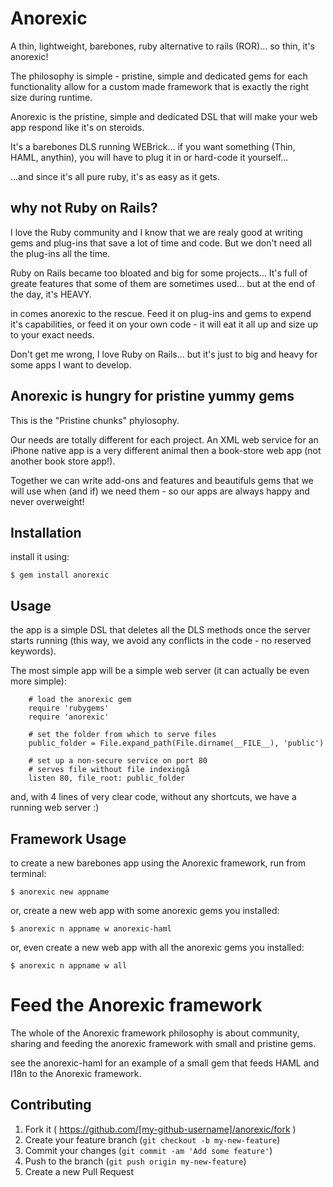 # Anorexic

A thin, lightweight, barebones, ruby alternative to rails (ROR)... so thin, it's anorexic!

The philosophy is simple - pristine, simple and dedicated gems for each functionality allow for a custom made framework that is exactly the right size during runtime.

Anorexic is the pristine, simple and dedicated DSL that will make your web app respond like it's on steroids.

It's a barebones DLS running WEBrick... if you want something (Thin, HAML, anythin), you will have to plug it in or hard-code it yourself...

...and since it's all pure ruby, it's as easy as it gets.

## why not Ruby on Rails?

I love the Ruby community and I know that we are realy good at writing gems and plug-ins that save a lot of time and code. But we don't need all the plug-ins all the time.

Ruby on Rails became too bloated and big for some projects... It's full of greate features that some of them are sometimes used... but at the end of the day, it's HEAVY.

in comes anorexic to the rescue. Feed it on plug-ins and gems to expend it's capabilities, or feed it on your own code - it will eat it all up and size up to your exact needs.

Don't get me wrong, I love Ruby on Rails... but it's just to big and heavy for some apps I want to develop. 

## Anorexic is hungry for pristine yummy gems

This is the "Pristine chunks" phylosophy.

Our needs are totally different for each project. An XML web service for an iPhone native app is a very different animal then a book-store web app (not another book store app!).

Together we can write add-ons and features and beautifuls gems that we will use when (and if) we need them - so our apps are always happy and never overweight!

## Installation

install it using:

    $ gem install anorexic

## Usage

the app is a simple DSL that deletes all the DLS methods once the server starts running (this way, we avoid any conflicts in the code - no reserved keywords).

The most simple app will be a simple web server (it can actually be even more simple):

		# load the anorexic gem
		require 'rubygems'
		require 'anorexic'

		# set the folder from which to serve files
		public_folder = File.expand_path(File.dirname(__FILE__), 'public')

		# set up a non-secure service on port 80
		# serves file without file indexingå
		listen 80, file_root: public_folder

and, with 4 lines of very clear code, without any shortcuts, we have a running web server :)

## Framework Usage

to create a new barebones app using the Anorexic framework, run from terminal:

    $ anorexic new appname

or, create a new web app with some anorexic gems you installed:

    $ anorexic n appname w anorexic-haml

or, even create a new web app with all the anorexic gems you installed:

    $ anorexic n appname w all

# Feed the Anorexic framework

The whole of the Anorexic framework philosophy is about community, sharing and feeding the anorexic framework with small and pristine gems.

see the anorexic-haml for an example of a small gem that feeds HAML and I18n to the Anorexic framework.

## Contributing


1. Fork it ( https://github.com/[my-github-username]/anorexic/fork )
2. Create your feature branch (`git checkout -b my-new-feature`)
3. Commit your changes (`git commit -am 'Add some feature'`)
4. Push to the branch (`git push origin my-new-feature`)
5. Create a new Pull Request
